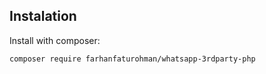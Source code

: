 ## Instalation
Install with composer:
```
composer require farhanfaturohman/whatsapp-3rdparty-php
```
